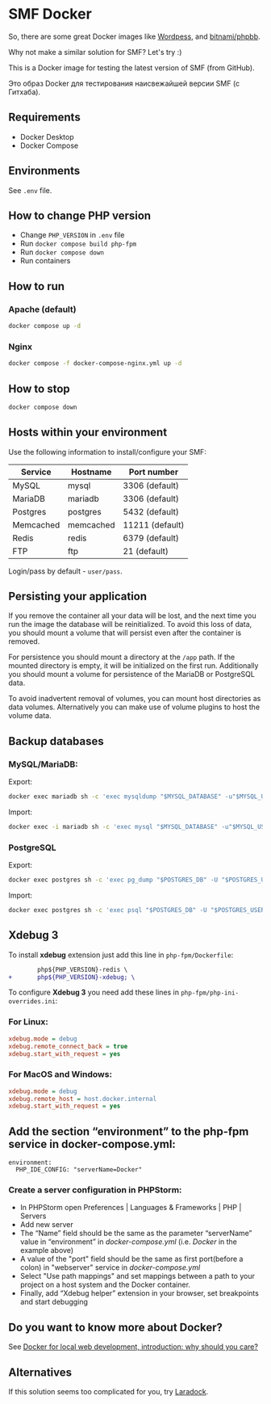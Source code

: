 # SMF Docker

So, there are some great Docker images like [Wordpess](https://hub.docker.com/_/wordpress), and [bitnami/phpbb](https://hub.docker.com/r/bitnami/phpbb).

Why not make a similar solution for SMF? Let's try :)

This is a Docker image for testing the latest version of SMF (from GitHub).

Это образ Docker для тестирования наисвежайшей версии SMF (с Гитхаба).

## Requirements

* Docker Desktop
* Docker Compose

## Environments

See `.env` file.

## How to change PHP version

* Change `PHP_VERSION` in `.env` file
* Run `docker compose build php-fpm`
* Run `docker compose down`
* Run containers

## How to run

### Apache (default)

```sh
docker compose up -d
```

### Nginx

```sh
docker compose -f docker-compose-nginx.yml up -d
```

## How to stop

```sh
docker compose down
```

## Hosts within your environment

Use the following information to install/configure your SMF:

Service|Hostname|Port number
------|---------|-----------
MySQL|mysql|3306 (default)
MariaDB|mariadb|3306 (default)
Postgres|postgres|5432 (default)
Memcached|memcached|11211 (default)
Redis|redis|6379 (default)
FTP|ftp|21 (default)

Login/pass by default - `user/pass`.

## Persisting your application

If you remove the container all your data will be lost, and the next time you run the image the database will be reinitialized. To avoid this loss of data, you should mount a volume that will persist even after the container is removed.

For persistence you should mount a directory at the `/app` path. If the mounted directory is empty, it will be initialized on the first run. Additionally you should mount a volume for persistence of the MariaDB or PostgreSQL data.

To avoid inadvertent removal of volumes, you can mount host directories as data volumes. Alternatively you can make use of volume plugins to host the volume data.

## Backup databases

### MySQL/MariaDB:

Export:

```sh
docker exec mariadb sh -c 'exec mysqldump "$MYSQL_DATABASE" -u"$MYSQL_USER" -p"$MYSQL_PASSWORD"' > mysql_databases.sql
```

Import:

```sh Import
docker exec -i mariadb sh -c 'exec mysql "$MYSQL_DATABASE" -u"$MYSQL_USER" -p"$MYSQL_PASSWORD"' < mysql_databases.sql
```

### PostgreSQL

Export:

```sh
docker exec postgres sh -c 'exec pg_dump "$POSTGRES_DB" -U "$POSTGRES_USER"' > pgsql_databases.sql
```

Import:

```sh
docker exec postgres sh -c 'exec psql "$POSTGRES_DB" -U "$POSTGRES_USER"' < pgsql_databases.sql
```

## Xdebug 3

To install **xdebug** extension just add this line in `php-fpm/Dockerfile`:

```diff
        php${PHP_VERSION}-redis \
+       php${PHP_VERSION}-xdebug; \
```

To configure **Xdebug 3** you need add these lines in `php-fpm/php-ini-overrides.ini`:

### For Linux:

```ini
xdebug.mode = debug
xdebug.remote_connect_back = true
xdebug.start_with_request = yes
```

### For MacOS and Windows:

```ini
xdebug.mode = debug
xdebug.remote_host = host.docker.internal
xdebug.start_with_request = yes
```

## Add the section “environment” to the php-fpm service in docker-compose.yml:

```
environment:
  PHP_IDE_CONFIG: "serverName=Docker"
```

### Create a server configuration in PHPStorm:

* In PHPStorm open Preferences | Languages & Frameworks | PHP | Servers
* Add new server
* The “Name” field should be the same as the parameter “serverName” value in “environment” in _docker-compose.yml_ (i.e. *Docker* in the example above)
* A value of the "port" field should be the same as first port(before a colon) in "webserver" service in _docker-compose.yml_
* Select "Use path mappings" and set mappings between a path to your project on a host system and the Docker container.
* Finally, add “Xdebug helper” extension in your browser, set breakpoints and start debugging

## Do you want to know more about Docker?

See [Docker for local web development, introduction: why should you care?](https://tech.osteel.me/posts/docker-for-local-web-development-introduction-why-should-you-care)

## Alternatives

If this solution seems too complicated for you, try [Laradock](https://laradock.io/getting-started/#installation).
